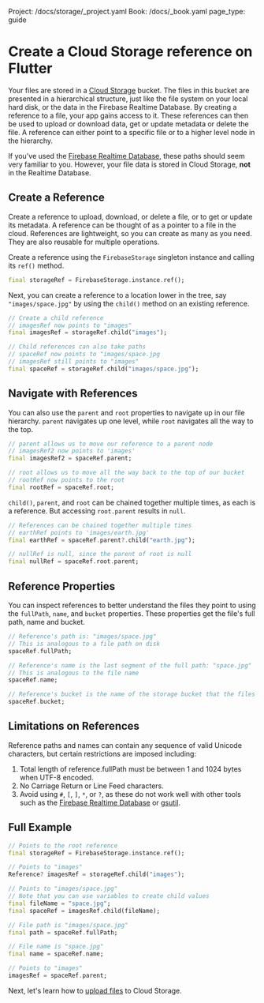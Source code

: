 Project: /docs/storage/_project.yaml
Book: /docs/_book.yaml
page_type: guide

<link rel="stylesheet" type="text/css" href="/styles/docs.css" />

# Create a Cloud Storage reference on Flutter

Your files are stored in a
[Cloud Storage](//cloud.google.com/storage) bucket. The
files in this bucket are presented in a hierarchical structure, just like the
file system on your local hard disk, or the data in the Firebase Realtime Database.
By creating a reference to a file, your app gains access to it. These references
can then be used to upload or download data, get or update metadata or delete
the file. A reference can either point to a specific file or to a higher level
node in the hierarchy.

If you've used the [Firebase Realtime Database](/docs/database), these paths should
seem very familiar to you. However, your file data is stored in
Cloud Storage, **not** in the Realtime Database.


## Create a Reference

Create a reference to upload, download, or delete a file,
or to get or update its metadata. A reference
can be thought of as a pointer to a file in the cloud. References are
lightweight, so you can create as many as you need. They are also reusable for
multiple operations.

Create a reference using the `FirebaseStorage` singleton instance and
calling its `ref()` method.

```dart
final storageRef = FirebaseStorage.instance.ref();
```

Next, you can create a reference to a location lower in the tree,
say `"images/space.jpg"` by using the `child()` method on an existing reference.

```dart
// Create a child reference
// imagesRef now points to "images"
final imagesRef = storageRef.child("images");

// Child references can also take paths
// spaceRef now points to "images/space.jpg
// imagesRef still points to "images"
final spaceRef = storageRef.child("images/space.jpg");
```

## Navigate with References

You can also use the `parent` and `root` properties to navigate up in our
file hierarchy. `parent` navigates up one level,
while `root` navigates all the way to the top.

```dart
// parent allows us to move our reference to a parent node
// imagesRef2 now points to 'images'
final imagesRef2 = spaceRef.parent;

// root allows us to move all the way back to the top of our bucket
// rootRef now points to the root
final rootRef = spaceRef.root;
```

`child()`, `parent`, and `root` can be chained together multiple
times, as each is a reference. But accessing `root.parent` results in `null`.

```dart
// References can be chained together multiple times
// earthRef points to 'images/earth.jpg'
final earthRef = spaceRef.parent?.child("earth.jpg");

// nullRef is null, since the parent of root is null
final nullRef = spaceRef.root.parent;
```


## Reference Properties

You can inspect references to better understand the files they point to
using the `fullPath`, `name`, and `bucket` properties. These properties
get the file's full path, name and bucket.

```dart
// Reference's path is: "images/space.jpg"
// This is analogous to a file path on disk
spaceRef.fullPath;

// Reference's name is the last segment of the full path: "space.jpg"
// This is analogous to the file name
spaceRef.name;

// Reference's bucket is the name of the storage bucket that the files are stored in
spaceRef.bucket;
```

## Limitations on References

Reference paths and names can contain any sequence of valid Unicode characters,
but certain restrictions are imposed including:

1. Total length of reference.fullPath must be between 1 and 1024 bytes when UTF-8 encoded.
1. No Carriage Return or Line Feed characters.
1. Avoid using `#`, `[`, `]`, `*`, or `?`, as these do not work well with
   other tools such as the [Firebase Realtime Database](/docs/database/overview)
   or [gsutil](https://cloud.google.com/storage/docs/gsutil).

## Full Example

```dart
// Points to the root reference
final storageRef = FirebaseStorage.instance.ref();

// Points to "images"
Reference? imagesRef = storageRef.child("images");

// Points to "images/space.jpg"
// Note that you can use variables to create child values
final fileName = "space.jpg";
final spaceRef = imagesRef.child(fileName);

// File path is "images/space.jpg"
final path = spaceRef.fullPath;

// File name is "space.jpg"
final name = spaceRef.name;

// Points to "images"
imagesRef = spaceRef.parent;
```

Next, let's learn how to [upload files](upload-files) to Cloud Storage.
